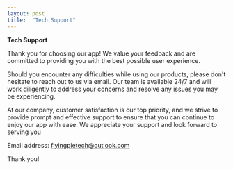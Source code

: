 ```yaml
---
layout: post
title:  "Tech Support"
---
```


**Tech Support**

Thank you for choosing our app! We value your feedback and are committed to providing you with the best possible user experience.

Should you encounter any difficulties while using our products, please don't hesitate to reach out to us via email. Our team is available 24/7 and will work diligently to address your concerns and resolve any issues you may be experiencing.

At our company, customer satisfaction is our top priority, and we strive to provide prompt and effective support to ensure that you can continue to enjoy our app with ease. We appreciate your support and look forward to serving you

Email address: flyingpietech@outlook.com

Thank you!
